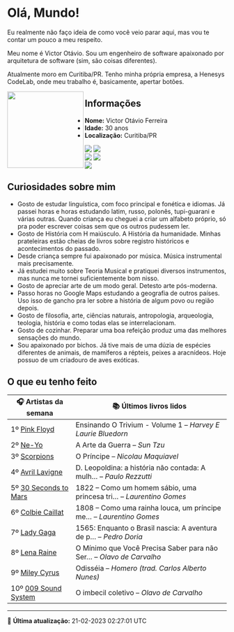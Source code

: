 # Olá, Mundo!

Eu realmente não faço ideia de como você veio parar aqui, mas vou te contar um pouco a meu respeito.

Meu nome é Victor Otávio. Sou um engenheiro de software apaixonado por arquitetura de software (sim, são coisas diferentes).

Atualmente moro em Curitiba/PR. Tenho minha própria empresa, a Henesys CodeLab, onde meu trabalho é, basicamente, apertar botões.

<img align="left" src="https://github.com/vctrtvfrrr/vctrtvfrrr/raw/master/octocat.png" alt="" width="175" />

## Informações

- **Nome:** Victor Otávio Ferreira
- **Idade:** 30 anos
- **Localização:** Curitiba/PR

[![](https://img.shields.io/badge/LinkedIn-victorotavio-blue)](https://www.linkedin.com/in/victorotavio/) [![](https://img.shields.io/badge/Twitter-@vctrtvfrrr-blue)](https://twitter.com/vctrtvfrrr)  
[![](https://img.shields.io/badge/GitHub-vctrtvfrrr-24292e)](https://github.com/vctrtvfrrr) [![](https://img.shields.io/badge/GitLab-vctrtvfrrr-ec5d16)](https://gitlab.com/vctrtvfrrr)  
[![](https://img.shields.io/badge/Email-victor@otavioferreira.com.br-red)](mailto:victor@otavioferreira.com.br)  

## Curiosidades sobre mim

-   Gosto de estudar linguística, com foco principal e fonética e idiomas. Já passei horas e horas estudando latim, russo, polonês, tupi-guarani e várias outras. Quando criança eu cheguei a criar um alfabeto próprio, só pra poder escrever coisas sem que os outros pudessem ler.
-   Gosto de História com H maiúsculo. A História da humanidade. Minhas prateleiras estão cheias de livros sobre registro históricos e acontecimentos do passado.
-   Desde criança sempre fui apaixonado por música. Música instrumental mais precisamente.
-   Já estudei muito sobre Teoria Musical e pratiquei diversos instrumentos, mas nunca me tornei suficientemente bom nisso.
-   Gosto de apreciar arte de um modo geral. Detesto arte pós-moderna.
-   Passo horas no Google Maps estudando a geografia de outros países. Uso isso de gancho pra ler sobre a história de algum povo ou região depois.
-   Gosto de filosofia, arte, ciências naturais, antropologia, arqueologia, teologia, história e como todas elas se interrelacionam.
-   Gosto de cozinhar. Preparar uma boa refeição produz uma das melhores sensações do mundo.
-   Sou apaixonado por bichos. Já tive mais de uma dúzia de espécies diferentes de animais, de mamiferos a répteis, peixes a aracnídeos. Hoje possuo de um criadouro de aves exóticas.


## O que eu tenho feito

|                         🎧 Artistas da semana                         |                      📚 Últimos livros lidos                      |
|-----------------------------------------------------------------------|-------------------------------------------------------------------|
| 1º [Pink Floyd](https://www.last.fm/music/Pink+Floyd)                 | Ensinando O Trivium - Volume 1	–	_Harvey E Laurie Bluedorn_         |
| 2º [Ne-Yo](https://www.last.fm/music/Ne-Yo)                           | A Arte da Guerra	–	_Sun Tzu_                                        |
| 3º [Scorpions](https://www.last.fm/music/Scorpions)                   | O Príncipe	–	_Nicolau Maquiavel_                                    |
| 4º [Avril Lavigne](https://www.last.fm/music/Avril+Lavigne)           | D. Leopoldina: a história não contada: A mulh…	–	_Paulo Rezzutti_   |
| 5º [30 Seconds to Mars](https://www.last.fm/music/30+Seconds+to+Mars) | 1822 – Como um homem sábio, uma princesa tri…	–	_Laurentino Gomes_  |
| 6º [Colbie Caillat](https://www.last.fm/music/Colbie+Caillat)         | 1808 – Como uma rainha louca, um príncipe me…	–	_Laurentino Gomes_  |
| 7º [Lady Gaga](https://www.last.fm/music/Lady+Gaga)                   | 1565: Enquanto o Brasil nascia: A aventura de p…	–	_Pedro Doria_    |
| 8º [Lena Raine](https://www.last.fm/music/Lena+Raine)                 | O Mínimo que Você Precisa Saber para não Ser…	–	_Olavo de Carvalho_ |
| 9º [Miley Cyrus](https://www.last.fm/music/Miley+Cyrus)               | Odisséia	–	_Homero (trad. Carlos Alberto Nunes)_                    |
| 10º [009 Sound System](https://www.last.fm/music/009+Sound+System)    | O imbecil coletivo	–	_Olavo de Carvalho_                            |


---

🚀 **Última atualização:** 21-02-2023 02:27:01 UTC